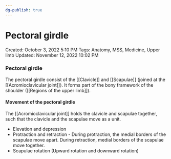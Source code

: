 ```yaml
---
dg-publish: true
---
```


# Pectoral girdle

Created: October 3, 2022 5:10 PM
Tags: Anatomy, MSS, Medicine, Upper limb
Updated: November 12, 2022 10:02 PM

### Pectoral girdle
The pectoral girdle consist of the [[Clavicle]] and [[Scapulae]] (joined at the [[Acromioclavicular joint]]). It forms part of the bony framework of the shoulder ([[Regions of the upper limb]]).

#### Movement of the pectoral girdle
The [[Acromioclavicular joint]] holds the clavicle and scapulae together, such that the clavicle and the scapulae move as a unit.
- Elevation and depression
- Protraction and retraction - During protraction, the medial borders of the scapulae move apart. During retraction, medial borders of the scapulae move together.
- Scapulae rotation (Upward rotation and downward rotation)